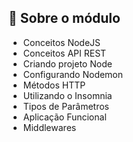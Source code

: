 ## :rocket: Sobre o módulo

- Conceitos NodeJS
- Conceitos API REST
- Criando projeto Node
- Configurando Nodemon
- Métodos HTTP
- Utilizando o Insomnia
- Tipos de Parâmetros
- Aplicação Funcional
- Middlewares
